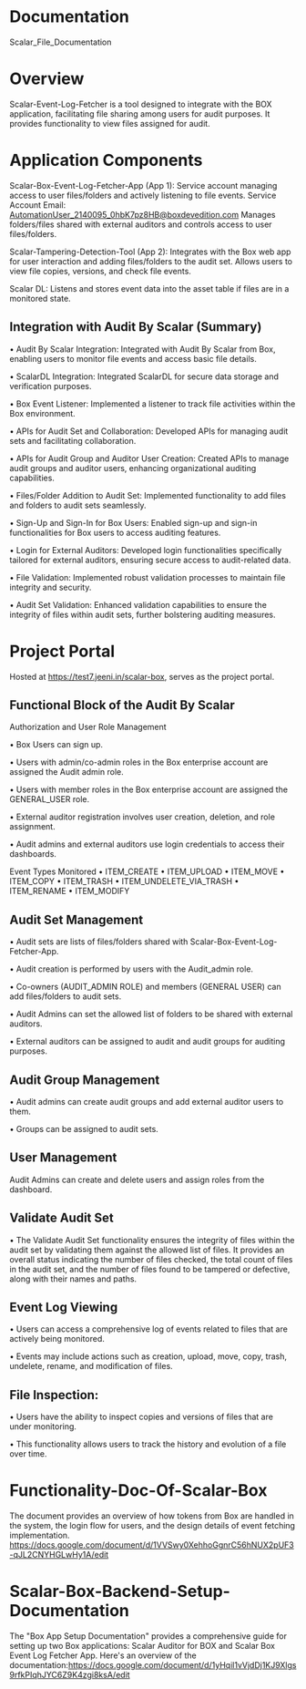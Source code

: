 # Documentation
Scalar_File_Documentation
# Overview
Scalar-Event-Log-Fetcher is a tool designed to integrate with the BOX application, facilitating file sharing among users for audit purposes. It provides functionality to view files assigned for audit.
# Application Components
Scalar-Box-Event-Log-Fetcher-App (App 1):
Service account managing access to user files/folders and actively listening to file events.
Service Account Email: AutomationUser_2140095_0hbK7pz8HB@boxdevedition.com
Manages folders/files shared with external auditors and controls access to user files/folders.

Scalar-Tampering-Detection-Tool (App 2):
Integrates with the Box web app for user interaction and adding files/folders to the audit set.
Allows users to view file copies, versions, and check file events.

Scalar DL:
Listens and stores event data into the asset table if files are in a monitored state.

##  Integration with Audit By Scalar (Summary)
•	Audit By Scalar Integration: Integrated with Audit By Scalar from Box, enabling users to monitor file events and access basic file details.

•	ScalarDL Integration: Integrated ScalarDL for secure data storage and verification purposes.

•	Box Event Listener: Implemented a listener to track file activities within the Box environment.

•	APIs for Audit Set and Collaboration: Developed APIs for managing audit sets and facilitating collaboration.

•	APIs for Audit Group and Auditor User Creation: Created APIs to manage audit groups and auditor users, enhancing organizational auditing capabilities.

•	Files/Folder Addition to Audit Set: Implemented functionality to add files and folders to audit sets seamlessly.

•	Sign-Up and Sign-In for Box Users: Enabled sign-up and sign-in functionalities for Box users to access auditing features.

•	Login for External Auditors: Developed login functionalities specifically tailored for external auditors, ensuring secure access to audit-related data.

•	File Validation: Implemented robust validation processes to maintain file integrity and security.

•	Audit Set Validation: Enhanced validation capabilities to ensure the integrity of files within audit sets, further bolstering auditing measures.


# Project Portal
Hosted at https://test7.jeeni.in/scalar-box, serves as the project portal.



## Functional Block of the Audit By Scalar

Authorization and User Role Management

•	Box Users can sign up.

•	Users with admin/co-admin roles in the Box enterprise account are assigned the Audit admin role.

•	Users with member roles in the Box enterprise account are assigned the GENERAL_USER role.

•	External auditor registration involves user creation, deletion, and role assignment.

•	Audit admins and external auditors use login credentials to access their dashboards.

Event Types Monitored
•	ITEM_CREATE
•	ITEM_UPLOAD
•	ITEM_MOVE
•	ITEM_COPY
•	ITEM_TRASH
•	ITEM_UNDELETE_VIA_TRASH
•	ITEM_RENAME
•	ITEM_MODIFY

## Audit Set Management


•	Audit sets are lists of files/folders shared with Scalar-Box-Event-Log-Fetcher-App.

•	Audit creation is performed by users with the Audit_admin role.

•	Co-owners (AUDIT_ADMIN ROLE) and members (GENERAL USER) can add files/folders to audit sets.

•	Audit Admins can set the allowed list of folders to be shared with external auditors.

•	External auditors can be assigned to audit and audit groups for auditing purposes.

## Audit Group Management


•	Audit admins can create audit groups and add external auditor users to them.

•	Groups can be assigned to audit sets.

## User Management

Audit Admins can create and delete users and assign roles from the dashboard.

## Validate Audit Set 
•	The Validate Audit Set functionality ensures the integrity of files within the audit set by validating them against the allowed list of files. It provides an overall status indicating the number of files checked, the total count of files in the audit set, and the number of files found to be tampered or defective, along with their names and paths.

## Event Log Viewing


•	Users can access a comprehensive log of events related to files that are actively being monitored.

•	Events may include actions such as creation, upload, move, copy, trash, undelete, rename, and modification of files.

## File Inspection:


•	Users have the ability to inspect copies and versions of files that are under monitoring.

•	This functionality allows users to track the history and evolution of a file over time.

# Functionality-Doc-Of-Scalar-Box
The document provides an overview of how tokens from Box are handled in the system, the login flow for users, and the design details of event fetching implementation.
https://docs.google.com/document/d/1VVSwy0XehhoGgnrC56hNUX2pUF3-qJL2CNYHGLwHy1A/edit

# Scalar-Box-Backend-Setup-Documentation
The "Box App Setup Documentation" provides a comprehensive guide for setting up two Box applications: Scalar Auditor for BOX and Scalar Box Event Log Fetcher App. Here's an overview of the documentation:https://docs.google.com/document/d/1yHqil1vVjdDj1KJ9Xlgs9rfkPIqhJYC6Z9K4zgi8ksA/edit
